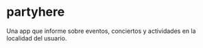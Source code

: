 # partyhere
Una app que informe sobre eventos, conciertos y actividades en la localidad del usuario. 
